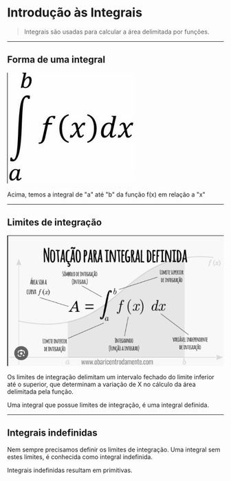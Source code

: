 # Introdução às Integrais

> Integrais são usadas para calcular a área delimitada por funções.

---
## Forma de uma integral

![integralForma](https://github.com/joao-pedro-angelo/AventurasPi/blob/main/imgs/IntegralForma.png)

Acima, temos a integral de "a" até "b" da função f(x) em relação a "x"

---
## Limites de integração

![limitesIntegracao](https://github.com/joao-pedro-angelo/AventurasPi/blob/main/imgs/limitesIntegracao.png)

Os limites de integração delimitam um intervalo fechado do limite inferior até o superior, que determinam 
a variação de X no cálculo da área delimitada pela função.

Uma integral que possue limites de integração, é uma integral definida.

---
## Integrais indefinidas

Nem sempre precisamos definir os limites de integração. Uma integral sem estes limites, é conhecida como integral indefinida.

Integrais indefinidas resultam em primitivas.
